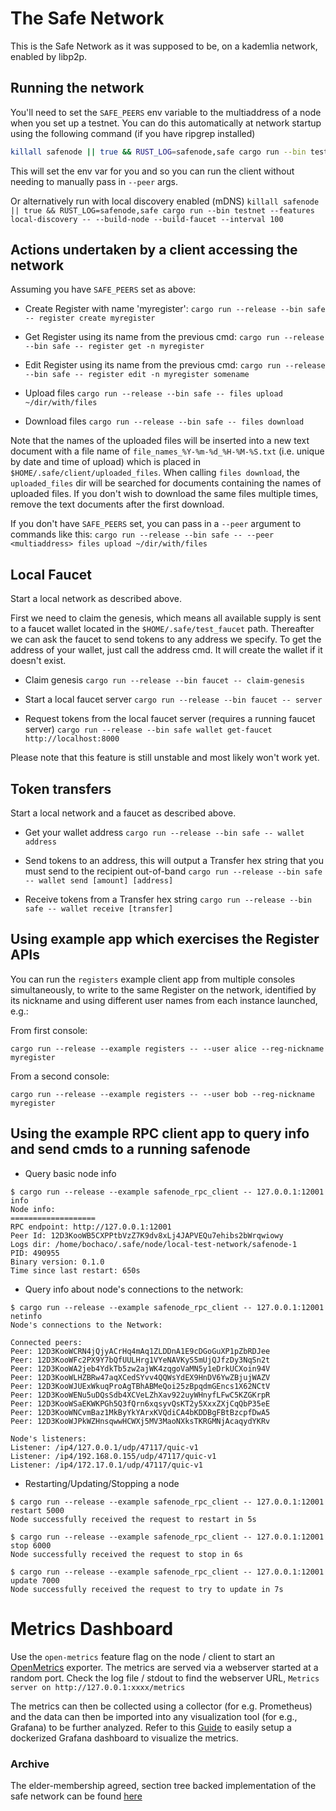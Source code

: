 # The Safe Network

This is the Safe Network as it was supposed to be, on a kademlia network, enabled by libp2p.

## Running the network

You'll need to set the `SAFE_PEERS` env variable to the multiaddress of a node when you set up a testnet.
You can do this automatically at network startup using the following command (if you have ripgrep installed)
```bash
killall safenode || true && RUST_LOG=safenode,safe cargo run --bin testnet -- --build-node --build-faucet --interval 100  && export SAFE_PEERS=$(rg "listening on \".+\"" ~/.safe -u | rg '/ip4.*$' -m1 -o | rg '"' -r '')
```

This will set the env var for you and so you can run the client without needing to manually pass in `--peer` args.

Or alternatively run with local discovery enabled (mDNS)
`killall safenode || true && RUST_LOG=safenode,safe cargo run --bin testnet --features local-discovery -- --build-node --build-faucet --interval 100`

## Actions undertaken by a client accessing the network

Assuming you have `SAFE_PEERS` set as above:

- Create Register with name 'myregister':
`cargo run --release --bin safe -- register create myregister`

- Get Register using its name from the previous cmd:
`cargo run --release --bin safe -- register get -n myregister`

- Edit Register using its name from the previous cmd:
`cargo run --release --bin safe -- register edit -n myregister somename`

- Upload files
`cargo run --release --bin safe -- files upload ~/dir/with/files`

- Download files
`cargo run --release --bin safe -- files download`

Note that the names of the uploaded files will be inserted into a new text document with a file 
name of `file_names_%Y-%m-%d_%H-%M-%S.txt` (i.e. unique by date and time of upload) which is placed in `$HOME/.safe/client/uploaded_files`. 
When calling `files download`, the `uploaded_files` dir will be searched for documents containing the names of uploaded files.
If you don't wish to download the same files multiple times, remove the text documents after the first download.

If you don't have `SAFE_PEERS` set, you can pass in a `--peer` argument to commands like this:
`cargo run --release --bin safe -- --peer <multiaddress> files upload ~/dir/with/files`

## Local Faucet

Start a local network as described above.

First we need to claim the genesis, which means all available supply is sent to a faucet wallet located in the `$HOME/.safe/test_faucet` path.
Thereafter we can ask the faucet to send tokens to any address we specify.
To get the address of your wallet, just call the address cmd. It will create the wallet if it doesn't exist.

- Claim genesis
`cargo run --release --bin faucet -- claim-genesis`

- Start a local faucet server
`cargo run --release --bin faucet -- server`

- Request tokens from the local faucet server (requires a running faucet server)
`cargo run --release --bin safe wallet get-faucet http://localhost:8000`

Please note that this feature is still unstable and most likely won't work yet.

## Token transfers

Start a local network and a faucet as described above.

- Get your wallet address
`cargo run --release --bin safe -- wallet address`

- Send tokens to an address, this will output a Transfer hex string that you must send to the recipient out-of-band
`cargo run --release --bin safe -- wallet send [amount] [address]`

- Receive tokens from a Transfer hex string
`cargo run --release --bin safe -- wallet receive [transfer]`

## Using example app which exercises the Register APIs

You can run the `registers` example client app from multiple consoles simultaneously,
to write to the same Register on the network, identified by its nickname and
using different user names from each instance launched, e.g.:

From first console:
```
cargo run --release --example registers -- --user alice --reg-nickname myregister
```

From a second console:
```
cargo run --release --example registers -- --user bob --reg-nickname myregister
```

## Using the example RPC client app to query info and send cmds to a running safenode

- Query basic node info
```
$ cargo run --release --example safenode_rpc_client -- 127.0.0.1:12001 info
Node info:
===================
RPC endpoint: http://127.0.0.1:12001
Peer Id: 12D3KooWB5CXPPtbVzZ7K9dv8xLj4JAPVEQu7ehibs2bWrqwiowy
Logs dir: /home/bochaco/.safe/node/local-test-network/safenode-1
PID: 490955
Binary version: 0.1.0
Time since last restart: 650s
```

- Query info about node's connections to the network:
```
$ cargo run --release --example safenode_rpc_client -- 127.0.0.1:12001 netinfo
Node's connections to the Network:

Connected peers:
Peer: 12D3KooWCRN4jQjyACrHq4mAq1ZLDDnA1E9cDGoGuXP1pZbRDJee
Peer: 12D3KooWFc2PX9Y7bQfUULHrg1VYeNAVKyS5mUjQJfzDy3NqSn2t
Peer: 12D3KooWA2jeb4YdkTb5zw2ajWK4zqgoVaMN5y1eDrkUCXoin94V
Peer: 12D3KooWLHZBRw47aqXCedSYvv4QQWsYdEX9HnDV6YwZBjujWAZV
Peer: 12D3KooWJUExWkuqProAgTBhABMeQoi25zBpqdmGEncs1X62NCtV
Peer: 12D3KooWENu5uDQsSdb4XCVeLZhXav922uyWHnyfLFwC5KZGKrpR
Peer: 12D3KooWSaEKWKPGh5Q3fQrn6xqsyvQsKT2y5XxxZXjCqQbP35eE
Peer: 12D3KooWNCvmBaz1MkByYkYArxKVQdiCA4bKDDBgFBtBzcpfDwA5
Peer: 12D3KooWJPkWZHnsqwwHCWXj5MV3MaoNXksTKRGMNjAcaqydYKRv

Node's listeners:
Listener: /ip4/127.0.0.1/udp/47117/quic-v1
Listener: /ip4/192.168.0.155/udp/47117/quic-v1
Listener: /ip4/172.17.0.1/udp/47117/quic-v1
```

- Restarting/Updating/Stopping a node
```
$ cargo run --release --example safenode_rpc_client -- 127.0.0.1:12001 restart 5000
Node successfully received the request to restart in 5s

$ cargo run --release --example safenode_rpc_client -- 127.0.0.1:12001 stop 6000
Node successfully received the request to stop in 6s

$ cargo run --release --example safenode_rpc_client -- 127.0.0.1:12001 update 7000
Node successfully received the request to try to update in 7s
```

# Metrics Dashboard

Use the `open-metrics` feature flag on the node / client to start an [OpenMetrics](https://github.com/OpenObservability/OpenMetrics/) exporter. The metrics are served via a webserver started at a random port. Check the log file / stdout to find the webserver URL, `Metrics server on http://127.0.0.1:xxxx/metrics`

The metrics can then be collected using a collector (for e.g. Prometheus) and the data can then be imported into any visualization tool (for e.g., Grafana) to be further analyzed. Refer to this [Guide](./metrics/README.md) to easily setup a dockerized Grafana dashboard to visualize the metrics.

### Archive

The elder-membership agreed, section tree backed implementation of the safe network can be found [here](https://github.com/maidsafe/safe_network_archive)
